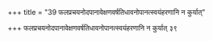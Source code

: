 +++
title = "39 फलप्रचयनोदपानावेक्षणवर्षतिधावनोपानत्स्वयंहरणानि न कुर्यात्"

+++
फलप्रचयनोदपानावेक्षणवर्षतिधावनोपानत्स्वयंहरणानि न कुर्यात् ३९